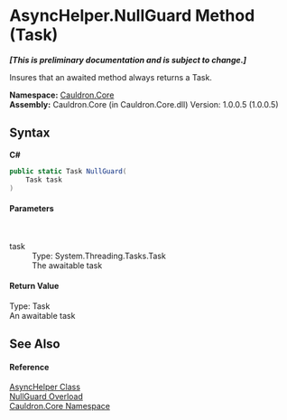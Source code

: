# AsyncHelper.NullGuard Method (Task)
 _**\[This is preliminary documentation and is subject to change.\]**_

Insures that an awaited method always returns a Task.

**Namespace:**&nbsp;<a href="N_Cauldron_Core">Cauldron.Core</a><br />**Assembly:**&nbsp;Cauldron.Core (in Cauldron.Core.dll) Version: 1.0.0.5 (1.0.0.5)

## Syntax

**C#**<br />
``` C#
public static Task NullGuard(
	Task task
)
```


#### Parameters
&nbsp;<dl><dt>task</dt><dd>Type: System.Threading.Tasks.Task<br />The awaitable task</dd></dl>

#### Return Value
Type: Task<br />An awaitable task

## See Also


#### Reference
<a href="T_Cauldron_Core_AsyncHelper">AsyncHelper Class</a><br /><a href="Overload_Cauldron_Core_AsyncHelper_NullGuard">NullGuard Overload</a><br /><a href="N_Cauldron_Core">Cauldron.Core Namespace</a><br />